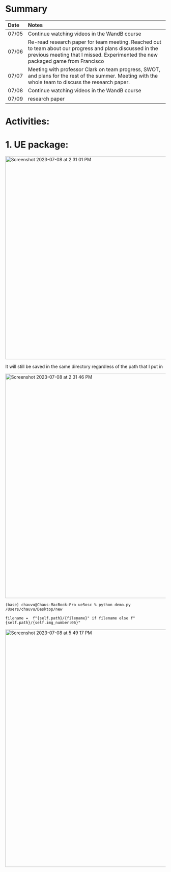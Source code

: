 # Summary

| Date   | Notes
| :----- | :-------------------------------
| 07/05 | Continue watching videos in the WandB course
| 07/06 | Re-read research paper for team meeting. Reached out to team about our progress and plans discussed in the previous meeting that I missed. Experimented the new packaged game from Francisco
| 07/07 | Meeting with professor Clark on team progress, SWOT, and plans for the rest of the summer. Meeting with the whole team to discuss the research paper. 
| 07/08 | Continue watching videos in the WandB course
| 07/09 | research paper

# Activities:
# 1. UE package:

<img width="637" alt="Screenshot 2023-07-08 at 2 31 01 PM" src="https://github.com/chauvuha/ARCS_Lab_Reports/assets/79251745/236a953f-cd11-42f2-add2-12e34ee851ef">

It will still be saved in the same directory regardless of the path that I put in 

<img width="704" alt="Screenshot 2023-07-08 at 2 31 46 PM" src="https://github.com/chauvuha/ARCS_Lab_Reports/assets/79251745/2d9964a1-b638-4397-9c70-75d6bd866468">


```(base) chauvu@Chaus-MacBook-Pro ue5osc % python demo.py /Users/chauvu/Desktop/new``` 

``` filename =  f"{self.path}/{filename}" if filename else f"{self.path}/{self.img_number:06}" ```

<img width="745" alt="Screenshot 2023-07-08 at 5 49 17 PM" src="https://github.com/chauvuha/ARCS_Lab_Reports/assets/79251745/f3d28c3e-3328-430b-bea2-ec4456d2cba8">


